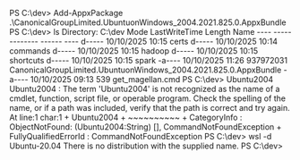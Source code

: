 PS C:\dev> Add-AppxPackage .\CanonicalGroupLimited.UbuntuonWindows_2004.2021.825.0.AppxBundle                           PS C:\dev> ls                                                                                                                                                                                                                                                                                                                                                               Directory: C:\dev                                                                                                                                                                                                                                                                                                                                                   Mode                 LastWriteTime         Length Name                                                                  ----                 -------------         ------ ----                                                                  d-----        10/10/2025     10:15                certs                                                                 d-----        10/10/2025     10:14                commands                                                              d-----        10/10/2025     10:15                hadoop                                                                d-----        10/10/2025     10:15                shortcuts                                                             d-----        10/10/2025     10:15                spark                                                                 -a----        10/10/2025     11:26      937972031 CanonicalGroupLimited.UbuntuonWindows_2004.2021.825.0.AppxBundle      -a----        10/10/2025     09:13            539 get_magellan.cmd                                                                                                                                                                                                                                                                                                      PS C:\dev> Ubuntu2004                                                                                                   Ubuntu2004 : The term 'Ubuntu2004' is not recognized as the name of a cmdlet, function, script file, or operable        program. Check the spelling of the name, or if a path was included, verify that the path is correct and try again.      At line:1 char:1                                                                                                        + Ubuntu2004                                                                                                            + ~~~~~~~~~~                                                                                                                + CategoryInfo          : ObjectNotFound: (Ubuntu2004:String) [], CommandNotFoundException                              + FullyQualifiedErrorId : CommandNotFoundException                                                                                                                                                                                          PS C:\dev> wsl -d Ubuntu-20.04                                                                                          There is no distribution with the supplied name.                                                                        PS C:\dev>                                                                                                                                                                                                                                                                      
